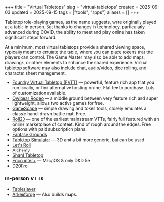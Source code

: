 +++
title = "Virtual Tabletops"
slug = "virtual-tabletops"
created = 2025-09-03
updated = 2025-09-15
tags = ["tools", "apps"]
aliases = []
+++

Tabletop role-playing games, as the name suggests, were originally played at a table in person. But thanks to changes in technology, particularly advanced during COVID, the ability to meet and play online has taken significant steps forward.

At a minimum, most virtual tabletops provide a shared viewing space, typically meant to emulate the table, where you can place tokens that the players can control. The Game Master may also be able to add maps, drawings, or other elements to enhance the shared experience. Virtual tabletop software may also include chat, audio/video, dice rolling, and character sheet management.

- [Foundry Virtual Tabletop (FVTT)](https://foundryvtt.com) — powerful, feature rich app that you run locally, or find alternative hosting online. Flat fee to purchase. Lots of customization available.
- [Owlbear Rodeo](https://owlbear.rodeo) — a middle ground between very feature rich and super lightweight, allows two active games for free.
- [GameScape](https://gamescape.app) — simple drawing and token tools, closely emulates a classic hand-drawn battle mat. Free.
- [Roll20](https://roll20.net) — one of the earliest mainstream VTTs, fairly full featured with an online marketplace of content. Kind of rough around the edges. Free options with paid subscription plans.
- [Fantasy Grounds](https://www.fantasygrounds.com)
- [Tabletop Simulator](https://www.tabletopsimulator.com) — 3D and a bit more generic, but can be used
- [Let's Roll](https://lets-role.com)
- [Alchemy](https://alchemyrpg.com)
- [Shard Tabletop](https://www.shardtabletop.com)
- [Encounter+](https://encounter.plus) — Mac/iOS & only D&D 5e
- [D20Pro](https://d20pro.com)

### In-person VTTs

- [Tableslayer](https://tableslayer.com/)
- [Arkenforge](https://arkenforge.com) — Also builds maps.